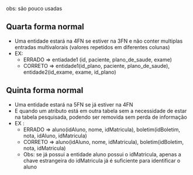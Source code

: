 obs: são pouco usadas

## Quarta forma normal

- Uma entidade estará na 4FN se estiver na 3FN e não conter multiplas entradas multivalorais (valores repetidos em diferentes colunas)
- EX:
  - ERRADO => entiadade1 (id, paciente, plano_de_saude, exame)
  - CORRETO => entidade1(id_plano, paciente, plano_de_saude), entidade2(id_exame, exame, id_plano)

## Quinta forma normal

- Uma entidade estará na 5FN se já estiver na 4FN
- E quando um atributo está em outra tabela sem a necessidade de estar na tabela pesquisada, podendo ser removida sem perda de informação
- EX :
  - ERRADO => aluno(idAluno, nome, idMatricula), boletim(idBoletim, nota, idAluno, idMatricula)
  - CORRETO => aluno(idAluno, nome, idMatricula), boletim(idBoletim, nota, idMatricula)
  - Obs: se já possui a entidade aluno possui o idMatricula, apenas a chave estrangeira do idMatricula já é suficiente para identificar o aluno